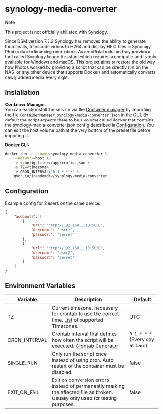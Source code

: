# synology-media-converter

> [!NOTE]
> This project is not officially affiliated with Synology.

Since DSM version 7.2.2 Synology has removed the ability to generate thumbnails, transcode videos to H264 and display HEIC files in Synology Photos due to licensing restrictions. As an official solution they provide a tool called Synology Image Assistant which requires a computer and is only available for Windows and macOS. This project aims to restore the old way how Photos worked by providing a script that can be directly run on the NAS (or any other device that supports Docker) and automatically converts newly added media every night.

## Installation

**Container Manager:**\
You can easily install the service via the [Container manager](https://www.synology.com/de-de/dsm/feature/container-manager) by importing the file `ContainerManager_synology-media-converter.json` in the GUI. By default the script expects there to be a volume called docker that contains the synology-media-converter.json config described in [Configuration](#configuration). You can edit the host volume path at the very bottom of the preset file before importing it.

**Docker CLI:**
```bash
docker run -d --name=synology-media-converter \
    --network=host \
    -v <config_file>:/app/config.json \
    -e TZ=<timezone>
    -e CRON_INTERVAL="0 1 * * *" \
    ghcr.io/1randomdev/synology-media-converter
```

## Configuration
Example config for 2 users on the same device:
```json
{
    "accounts": [
        {
            "url": "http://192.168.1.10:5000",
            "username": "user1",
            "password": "secret"
        },
        {
            "url": "http://192.168.1.10:5000",
            "username": "user2",
            "password": "secret"
        }
    ]
}
```

## Environment Variables

| Variable | Description | Default |
| -------- | ----------- | ------- |
| TZ | Current timezone, necessary for crontab to use the correct time. [List](https://en.wikipedia.org/wiki/List_of_tz_database_time_zones) of supported Timezones. | UTC |
| CRON_INTERVAL | Crontab interval that defines how often the script will be executed. [Crontab Generator](https://crontab.guru/) | `0 1 * * *` (Every day at 1am) |
| SINGLE_RUN | Only run the script once instead of using cron. Auto restart of the container must be disabled. | false |
| EXIT_ON_FAIL | Exit on conversion errors instead of permanently marking the affected file as broken. Usually only used for testing purposes. | false |
